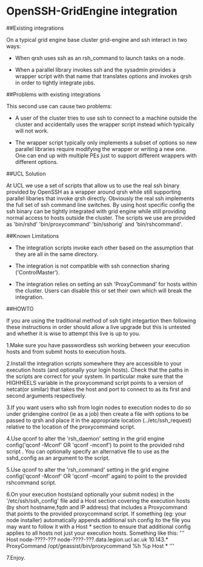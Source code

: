 # OpenSSH-GridEngine integration

##Existing integrations

On a typical grid engine base cluster grid-engine and ssh interact in two ways:

* When qrsh uses ssh as an rsh_command to launch tasks on a node.

* When a parallel library invokes ssh and the sysadmin provides a wrapper script with that name that translates options and invokes qrsh in order to tightly integrate jobs.

##Problems with existing integrations

This second use can  cause two problems:

* A user of the cluster tries to use ssh to connect to a machine outside the cluster and accidentally  uses the wrapper script instead  which typically will not work.

* The wrapper script typically only implements a subset of options so new parallel libraries require modifying the wrapper or writing a new one.  One can end up with multiple PEs just to support different wrappers with different options.

##UCL Solution 

At UCL we use a set of scripts that allow us to use the real ssh binary provided by OpenSSH as a wrapper around qrsh while still supporting parallel libaries that invoke qrsh directly.  Obviously the real ssh implements the full set of ssh command line switches.  By using host specific config the ssh binary can be tightly integrated with grid engine while still providing normal access to hosts outside the cluster.  The scripts we use are provided as 'bin/rshd' 'bin/proxycommand' 'bin/sshorig' and 'bin/rshcommand'.  

##Known Limitations 

* The integration scripts invoke each other based on the assumption that they are all in the same directory.

* The integration is not compatible with ssh connection sharing ('ControlMaster').

* The integration relies on setting an ssh 'ProxyCommand' for hosts within the cluster.  Users can disable this or set their own which will break the integration.

##HOWTO

If you are using the traditional method of ssh tight integartion then following these instructions in order should 
allow a live upgrade but this is untested and whether it is wise to attempt this live is up to you.

1.Make sure you have passwordless ssh working between your execution hosts and from submit hosts to execution hosts.

2.Install the integration scripts somewhere they are accessible to your execution hosts (and optionally your login hosts).  Check that the paths in the scripts are correct for your system.  In particular make sure that the HIGHHEELS variable in the proxycommand script points to a version of netcat(or similar) that takes the host and port to connect to as its first and second arguments respectively.  

3.If you want users who ssh from login nodes to execution nodes to do so under gridengine control (ie as a job) then create
a file with options to be passed to qrsh and place it in the appropriate location (../etc/ssh_request) relative to the location of the proxycommand script.

4.Use qconf to alter the 'rsh_daemon' setting in the grid engine config('qconf  -Mconf' OR 'qconf -mconf') to point to the provided rshd script .  You can optionally specify an alternative file to use as the sshd_config as an argument to the script.

5.Use qconf to alter the 'rsh_command' setting in the grid engine config('qconf -Mconf' OR 'qconf -mconf' again) to point to the provided rshcommand script.

6.On your execution hosts(and optionally your submit nodes) in the '/etc/ssh/ssh_config' file add a Host section covering the execution hosts (by short hostname,fqdn and IP address) that includes a Proxycommand that points to the provided proxycommand script.  If something (eg: your node installer) automatically appends additional ssh config ito the file you may want to follow it with a Host * section to ensure that additional config applies to all hosts not just your execution hosts.  Something like this:
'''
Host node-????-??? node-????-???.data.legion.ucl.ac.uk 10.143.*
ProxyCommand /opt/geassist/bin/proxycommand %h %p
Host *
'''

7.Enjoy.












